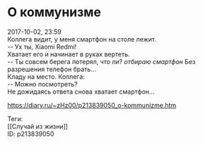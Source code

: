 О коммунизме
=============

   
 2017-10-02, 23:59   
  Коллега видит, у меня смартфон на столе лежит.   
 -- Ух ты, Xiaomi Redmi!   
 Хватает его и начинает в руках вертеть.   
 -- Ты совсем берега потерял, что ли? *отбираю смартфон* Без разрешения телефон брать...   
 Кладу на место. Коллега:   
 -- Можно посмотреть?   
 Не дожидаясь ответа снова хватает смартфон...   
    
 <https://diary.ru/~zHz00/p213839050_o-kommunizme.htm>   
   
 Теги:   
 [[Случай из жизни]]   
 ID: p213839050